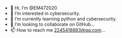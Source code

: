 - 👋 Hi, I’m @EM472020
- 👀 I’m interested in cybersecurity.
- 🌱 I’m currently learning python and cybersecurity.
- 💞️ I’m looking to collaborate on GitHub...
- 📫 How to reach me 2245418883@qq.com...

<!---
EM472020/EM472020 is a ✨ special ✨ repository because its `README.md` (this file) appears on your GitHub profile.
You can click the Preview link to take a look at your changes.
--->
